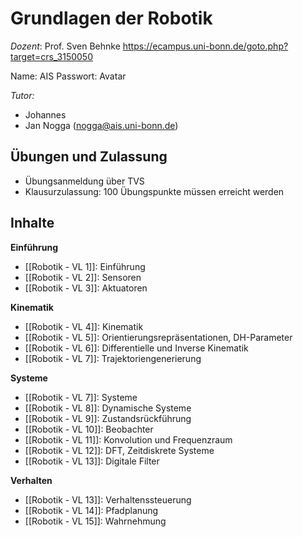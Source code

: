 # Grundlagen der Robotik

*Dozent*: Prof. Sven Behnke
https://ecampus.uni-bonn.de/goto.php?target=crs_3150050

Name: AIS
Passwort: Avatar

*Tutor:*
- Johannes
- Jan Nogga (nogga@ais.uni-bonn.de)

## Übungen und Zulassung
- Übungsanmeldung über TVS
- Klausurzulassung: 100 Übungspunkte müssen erreicht werden

## Inhalte

**Einführung**
- [[Robotik - VL 1]]: Einführung
- [[Robotik - VL 2]]: Sensoren
- [[Robotik - VL 3]]: Aktuatoren

**Kinematik**
- [[Robotik - VL 4]]: Kinematik
- [[Robotik - VL 5]]: Orientierungsrepräsentationen, DH-Parameter
- [[Robotik - VL 6]]: Differentielle und Inverse Kinematik
- [[Robotik - VL 7]]: Trajektoriengenerierung

**Systeme**
- [[Robotik - VL 7]]: Systeme
- [[Robotik - VL 8]]: Dynamische Systeme
- [[Robotik - VL 9]]: Zustandsrückführung
- [[Robotik - VL 10]]: Beobachter
- [[Robotik - VL 11]]: Konvolution und Frequenzraum
- [[Robotik - VL 12]]: DFT, Zeitdiskrete Systeme
- [[Robotik - VL 13]]: Digitale Filter

**Verhalten**
- [[Robotik - VL 13]]: Verhaltenssteuerung
- [[Robotik - VL 14]]: Pfadplanung
- [[Robotik - VL 15]]: Wahrnehmung